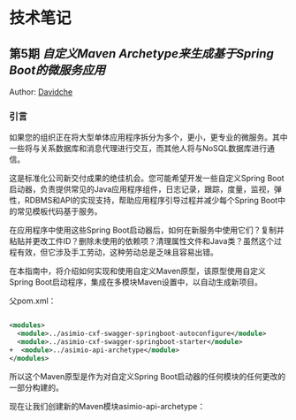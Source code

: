 # 技术笔记

## 第5期 *自定义Maven Archetype来生成基于Spring Boot的微服务应用*

Author: [Davidche](mail:davidche@outlook.com)

### 引言

如果您的组织正在将大型单体应用程序拆分为多个，更小，更专业的微服务。其中一些将与关系数据库和消息代理进行交互，而其他人将与NoSQL数据库进行通信。

这是标准化公司新交付成果的绝佳机会。您可能希望开发一些自定义Spring Boot启动器，负责提供常见的Java应用程序组件，日志记录，跟踪，度量，监视，弹性，RDBMS和API的实现支持，帮助应用程序引导过程并减少每个Spring Boot中的常见模板代码基于服务。

在应用程序中使用这些Spring Boot启动器后，如何在新服务中使用它们？复制并粘贴并更改工件ID？删除未使用的依赖项？清理属性文件和Java类？虽然这个过程有效，但它涉及手工劳动，这种劳动总是乏味且容易出错。

在本指南中，将介绍如何实现和使用自定义Maven原型，该原型使用自定义Spring Boot启动程序，集成在多模块Maven设置中，以自动生成新项目。

父pom.xml：

```xml

<modules>
  <module>../asimio-cxf-swagger-springboot-autoconfigure</module>
  <module>../asimio-cxf-swagger-springboot-starter</module>
+  <module>../asimio-api-archetype</module>
</modules>

```

所以这个Maven原型是作为对自定义Spring Boot启动器的任何模块的任何更改的一部分构建的。

现在让我们创建新的Maven模块asimio-api-archetype：

